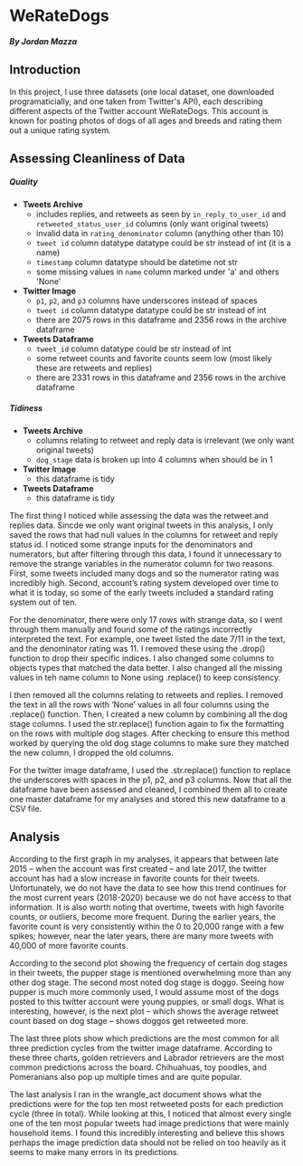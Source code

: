 # WeRateDogs
##### By Jordan Mazza

## Introduction
In this project, I use three datasets (one local dataset, one downloaded programaticially, and one taken from Twitter's API), each describing different aspects of the Twitter account WeRateDogs. This account is known for posting photos of dogs of all ages and breeds and rating them out a unique rating system.

## Assessing Cleanliness of Data
##### Quality
- **Tweets Archive**
  - includes replies, and retweets as seen by `in_reply_to_user_id` and `retweeted_status_user_id` columns (only want original tweets)
  - invalid data in `rating_denominator` column (anything other than 10)
  - `tweet id` column datatype datatype could be str instead of int (it is a name)
  - `timestamp` column datatype should be datetime not str
  - some missing values in `name` column marked under 'a' and others 'None'
- **Twitter Image**
  - `p1`, `p2`, and `p3` columns have underscores instead of spaces
  - `tweet id` column datatype datatype could be str instead of int
  - there are 2075 rows in this dataframe and 2356 rows in the archive dataframe
- **Tweets Dataframe**
  - `tweet_id` column datatype could be str instead of int
  - some retweet counts and favorite counts seem low (most likely these are retweets and replies)
  - there are 2331 rows in this dataframe and 2356 rows in the archive dataframe
##### Tidiness
- **Tweets Archive**
  - columns relating to retweet and reply data is irrelevant (we only want original tweets)
  - `dog_stage` data is broken up into 4 columns when should be in 1
- **Twitter Image**
  - this dataframe is tidy
- **Tweets Dataframe**
  - this dataframe is tidy

The first thing I noticed while assessing the data was the retweet and replies data. Sincde we only want original tweets in this analysis, I only saved the rows that had null values in the columns for retweet and reply status id. I noticed some strange inputs for the denominators and numerators, but after filtering through this data, I found it unnecessary to remove the strange variables in the numerator column for two reasons. First, some tweets included many dogs and so the numerator rating was incredibly high. Second, account’s rating system developed over time to what it is today, so some of the early tweets included a standard rating system out of ten. 

For the denominator, there were only 17 rows with strange data, so I went through them manually and found some of the ratings incorrectly interpreted the text. For example, one tweet listed the date 7/11 in the text, and the denominator rating was 11. I removed these using the .drop() function to drop their specific indices. I also changed some columns to objects types that matched the data better. I also changed all the missing values in teh name column to None using .replace() to keep consistency.

I then removed all the columns relating to retweets and replies. I removed the text in all the rows with ‘None’ values in all four columns using the .replace() function. Then, I created a new column by combining all the dog stage columns. I used the str.replace() function again to fix the formatting on the rows with multiple dog stages. After checking to ensure this method worked by querying the old dog stage columns to make sure they matched the new column, I dropped the old columns.

For the twitter image dataframe, I used the .str.replace() function to replace the underscores with spaces in the p1, p2, and p3 columns. Now that all the dataframe have been assessed and cleaned, I combined them all to create one master dataframe for my analyses and stored this new dataframe to a CSV file.

## Analysis
According to the first graph in my analyses, it appears that between late 2015 – when the account was first created – and late 2017, the twitter account has had a slow increase in favorite counts for their tweets. Unfortunately, we do not have the data to see how this trend continues for the most current years (2018-2020) because we do not have access to that information. It is also worth noting that overtime, tweets with high favorite counts, or outliers, become more frequent. During the earlier years, the favorite count is very consistently within the 0 to 20,000 range with a few spikes; however, near the later years, there are many more tweets with 40,000 of more favorite counts.

According to the second plot showing the frequency of certain dog stages in their tweets, the pupper stage is mentioned overwhelming more than any other dog stage. The second most noted dog stage is doggo. Seeing how pupper is much more commonly used, I would assume most of the dogs posted to this twitter account were young puppies, or small dogs. What is interesting, however, is the next plot – which shows the average retweet count based on dog stage – shows doggos get retweeted more. 

The last three plots show which predictions are the most common for all three prediction cycles from the twitter image dataframe. According to these three charts, golden retrievers and Labrador retrievers are the most common predictions across the board. Chihuahuas, toy poodles, and Pomeranians also pop up multiple times and are quite popular.

The last analysis I ran in the wrangle_act document shows what the predictions were for the top ten most retweeted posts for each prediction cycle (three in total). While looking at this, I noticed that almost every single one of the ten most popular tweets had image predictions that were mainly household items. I found this incredibly interesting and believe this shows perhaps the image prediction data should not be relied on too heavily as it seems to make many errors in its predictions.